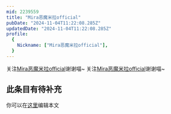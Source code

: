 ```yaml
---
mid: 2239559
title: "Mira恶魔米拉official"
pubDate: "2024-11-04T11:22:08.285Z"
updatedDate: "2024-11-04T11:22:08.285Z"
profile:
  {
    Nickname: ["Mira恶魔米拉official"],
  }
---
```


关注[Mira恶魔米拉official](https://space.bilibili.com/2239559)谢谢喵~ 关注[Mira恶魔米拉official](https://space.bilibili.com/2239559)谢谢喵~

## 此条目有待补充
你可以在[这里](https://github.com/Yuhanawa/VTuber.ICU/edit/master/src/content/v/Mira恶魔米拉official/index.md)编辑本文
